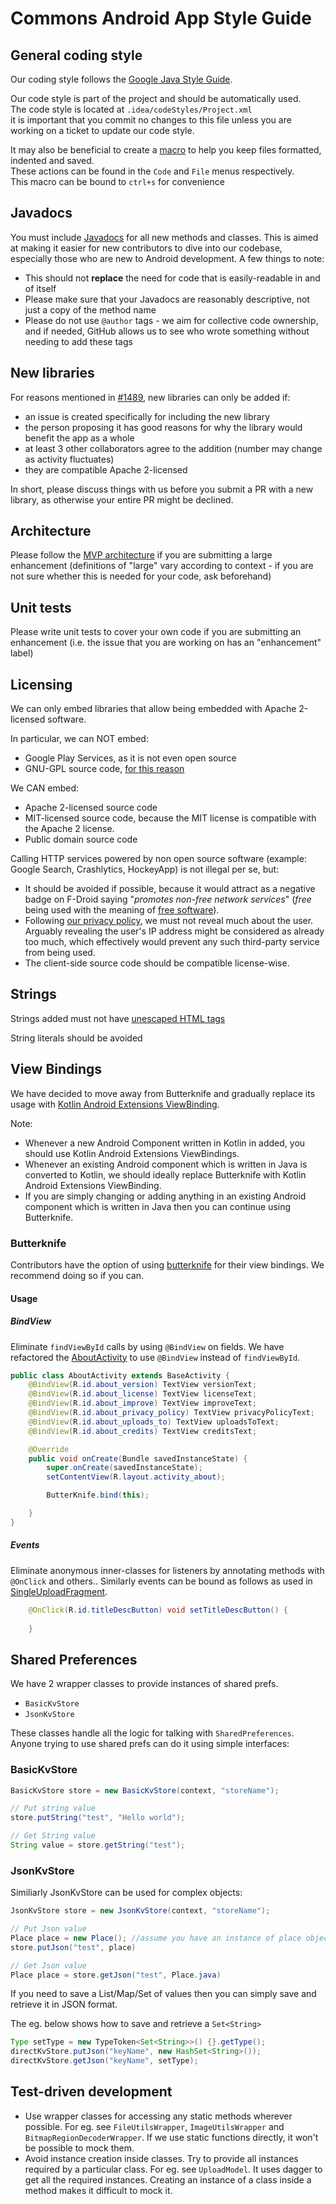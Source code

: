 # Commons Android App Style Guide

## General coding style

Our coding style follows the [Google Java Style Guide](https://google.github.io/styleguide/javaguide.html).

Our code style is part of the project and should be automatically used.  
 The code style is located at `.idea/codeStyles/Project.xml`  
 it is important that you commit no changes to this file unless you are working on a ticket
 to update our code style.

 It may also be beneficial to create a [macro](https://www.jetbrains.com/help/idea/using-macros-in-the-editor.html)
 to help you keep files formatted, indented and saved.  
  These actions can be found in the `Code` and `File` menus respectively.  
  This macro can be bound to `ctrl+s` for convenience

## Javadocs

You must include [Javadocs](http://www.oracle.com/technetwork/articles/java/index-137868.html) for all new methods and classes. This is aimed at making it easier for new contributors to dive into our codebase, especially those who are new to Android development. A few things to note:

* This should not **replace** the need for code that is easily-readable in and of itself
* Please make sure that your Javadocs are reasonably descriptive, not just a copy of the method name
* Please do not use `@author` tags - we aim for collective code ownership, and if needed, GitHub allows us to see who wrote something without needing to add these tags

## New libraries

For reasons mentioned in [#1489](https://github.com/commons-app/apps-android-commons/issues/1489#issuecomment-416009545), new libraries can only be added if: 
- an issue is created specifically for including the new library
- the person proposing it has good reasons for why the library would benefit the app as a whole
- at least 3 other collaborators agree to the addition (number may change as activity fluctuates)
- they are compatible Apache 2-licensed

In short, please discuss things with us before you submit a PR with a new library, as otherwise your entire PR might be declined.

## Architecture

Please follow the [MVP architecture](https://github.com/commons-app/apps-android-commons/issues/888) if you are submitting a large enhancement (definitions of "large" vary according to context - if you are not sure whether this is needed for your code, ask beforehand)

## Unit tests

Please write unit tests to cover your own code if you are submitting an enhancement (i.e. the issue that you are working on has an "enhancement" label)

## Licensing
We can only embed libraries that allow being embedded with Apache 2-licensed software.

In particular, we can NOT embed:

- Google Play Services, as it is not even open source
- GNU-GPL source code, [for this reason](https://www.apache.org/licenses/GPL-compatibility.html)

We CAN embed:
- Apache 2-licensed source code
- MIT-licensed source code, because the MIT license is compatible with the Apache 2 license.
- Public domain source code

Calling HTTP services powered by non open source software (example: Google Search, Crashlytics, HockeyApp) is not illegal per se, but:
- It should be avoided if possible, because it would attract as a negative badge on F-Droid saying "_promotes non-free network services_" (_free_ being used with the meaning of [free software](https://www.gnu.org/philosophy/free-sw.en.html)).
- Following [our privacy policy](https://wikimediafoundation.org/wiki/Privacy_policy), we must not reveal much about the user. Arguably revealing the user's IP address might be considered as already too much, which effectively would prevent any such third-party service from being used.
- The client-side source code should be compatible license-wise.

## Strings

Strings added must not have [unescaped HTML tags](https://github.com/commons-app/apps-android-commons/issues/1333#issuecomment-412430539)

String literals should be avoided

## View Bindings

We have decided to move away from Butterknife and gradually replace its usage with [Kotlin Android Extensions ViewBinding](https://kotlinlang.org/docs/tutorials/android-plugin.html#view-binding). 

Note: 
- Whenever a new Android Component written in Kotlin in added, you should use Kotlin Android Extensions ViewBindings. 
- Whenever an existing Android component which is written in Java is converted to Kotlin, we should ideally replace Butterknife with Kotlin Android Extensions ViewBinding.
- If you are simply changing or adding anything in an existing Android component which is written in Java then you can continue using Butterknife. 

### Butterknife

Contributors have the option of using [butterknife](https://github.com/JakeWharton/butterknife) for their view bindings. We recommend doing so if you can.

#### Usage

##### BindView
Eliminate `findViewById` calls by using `@BindView` on fields. We have refactored the [AboutActivity](https://github.com/commons-app/apps-android-commons/blob/master/app/src/main/java/fr/free/nrw/commons/AboutActivity.java) to use `@BindView` instead of `findViewById`. 

```java
public class AboutActivity extends BaseActivity {
    @BindView(R.id.about_version) TextView versionText;
    @BindView(R.id.about_license) TextView licenseText;
    @BindView(R.id.about_improve) TextView improveText;
    @BindView(R.id.about_privacy_policy) TextView privacyPolicyText;
    @BindView(R.id.about_uploads_to) TextView uploadsToText;
    @BindView(R.id.about_credits) TextView creditsText;

    @Override
    public void onCreate(Bundle savedInstanceState) {
        super.onCreate(savedInstanceState);
        setContentView(R.layout.activity_about);

        ButterKnife.bind(this);

    }
}
```

##### Events
Eliminate anonymous inner-classes for listeners by annotating methods with `@OnClick` and others.. Similarly events can be bound as follows as used in [SingleUploadFragment](https://github.com/commons-app/apps-android-commons/blob/master/app/src/main/java/fr/free/nrw/commons/upload/SingleUploadFragment.java). 

```java
    @OnClick(R.id.titleDescButton) void setTitleDescButton() {
    
    }
```

## Shared Preferences

We have 2 wrapper classes to provide instances of shared prefs. 
- `BasicKvStore`
- `JsonKvStore`

These classes handle all the logic for talking with `SharedPreferences`. Anyone trying to use shared prefs can do it using simple interfaces: 

### BasicKvStore

```java
BasicKvStore store = new BasicKvStore(context, "storeName");

// Put string value
store.putString("test", "Hello world");

// Get String value
String value = store.getString("test");
```

### JsonKvStore

Similiarly JsonKvStore can be used for complex objects: 

```java
JsonKvStore store = new JsonKvStore(context, "storeName");

// Put Json value
Place place = new Place(); //assume you have an instance of place object
store.putJson("test", place)

// Get Json value
Place place = store.getJson("test", Place.java)
```

If you need to save a List/Map/Set of values then you can simply save and retrieve it in JSON format. 

The eg. below shows how to save and retrieve a `Set<String>`

```java
Type setType = new TypeToken<Set<String>>() {}.getType();
directKvStore.putJson("keyName", new HashSet<String>());
directKvStore.getJson("keyName", setType);
```


## Test-driven development

- Use wrapper classes for accessing any static methods wherever possible. For eg. see `FileUtilsWrapper`, `ImageUtilsWrapper` and `BitmapRegionDecoderWrapper`. If we use static functions directly, it won't be possible to mock them. 
- Avoid instance creation inside classes. Try to provide all instances required by a particular class. For eg. see `UploadModel`. It uses dagger to get all the required instances. Creating an instance of a class inside a method makes it difficult to mock it. 
